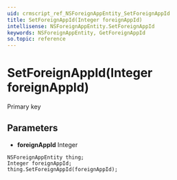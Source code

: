 ```yaml
---
uid: crmscript_ref_NSForeignAppEntity_SetForeignAppId
title: SetForeignAppId(Integer foreignAppId)
intellisense: NSForeignAppEntity.SetForeignAppId
keywords: NSForeignAppEntity, GetForeignAppId
so.topic: reference
---
```


# SetForeignAppId(Integer foreignAppId)

Primary key

## Parameters

* **foreignAppId** Integer

```crmscript
NSForeignAppEntity thing;
Integer foreignAppId;
thing.SetForeignAppId(foreignAppId);
```

